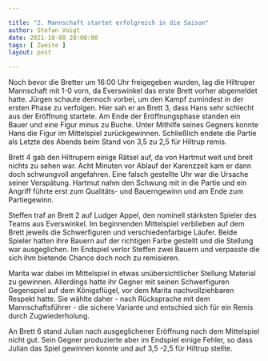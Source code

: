 ```yaml
---

title: "2. Mannschaft startet erfolgreich in die Saison"
author: Stefan Voigt
date: 2021-10-08 20:00:00
tags: [ Zweite ]
layout: post

---
```


Noch bevor die Bretter um 16:00 Uhr freigegeben wurden, lag die Hiltruper Mannschaft mit 1-0 vorn, da Everswinkel das erste Brett vorher abgemeldet hatte. Jürgen schaute dennoch  vorbei, um den Kampf zumindest in der ersten Phase zu verfolgen. Hier sah er an Brett 3, dass Hans sehr schlecht aus der Eröffnung startete. Am Ende der Eröffnungsphase standen ein Bauer und eine Figur minus zu Buche. Unter Mithilfe seines Gegners konnte Hans die Figur im Mittelspiel zurückgewinnen. Schließlich endete die Partie als Letzte des Abends beim Stand von 3,5 zu 2,5 für Hiltrup remis. 

<!-- continue -->

Brett 4 gab den Hiltrupern einige Rätsel auf, da von Hartmut weit und breit nichts zu sehen war. Acht Minuten vor Ablauf der Karenzzeit kam er dann doch schwungvoll angefahren. Eine falsch gestellte Uhr war die Ursache seiner Verspätung. Hartmut nahm den Schwung mit in die Partie und ein Angriff führte erst zum Qualitäts- und Bauerngewinn und am Ende zum Partiegewinn.  

Steffen traf an Brett 2 auf Ludger Appel, den nominell stärksten Spieler des Teams aus Everswinkel. Im beginnenden Mittelspiel verblieben auf dem Brett jeweils die Schwerfiguren und verschiedenfarbige Läufer. Beide Spieler hatten ihre Bauern auf der richtigen Farbe gestellt und die Stellung war ausgeglichen. Im Endspiel verlor Steffen zwei Bauern und verpasste die sich ihm bietende Chance doch noch zu remisieren. 

Marita war dabei im Mittelspiel in etwas unübersichtlicher Stellung Material zu gewinnen. Allerdings hatte ihr Gegner mit seinen Schwerfiguren Gegenspiel auf dem Königsflügel, vor dem Marita nachvollziehbaren Respekt hatte. Sie wählte daher - nach Rücksprache mit dem Mannschaftsführer - die sichere Variante und entschied sich für ein Remis durch Zugwiederholung. 

An Brett 6 stand Julian nach ausgeglichener Eröffnung nach dem Mittelspiel nicht gut. Sein Gegner produzierte aber im Endspiel einige Fehler, so dass Julian das Spiel gewinnen konnte und auf 3,5 -2,5 für Hiltrup stellte. 

